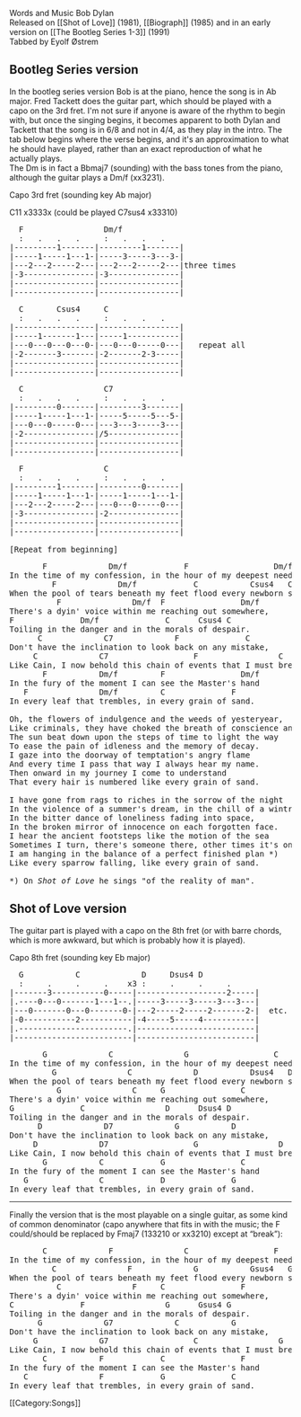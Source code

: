 Words and Music Bob Dylan<br>
Released on [[Shot of Love]] (1981), [[Biograph]] (1985)
and in an early version on [[The Bootleg Series 1-3]] (1991)<br>
Tabbed by Eyolf Østrem

<h2 class="songversion">Bootleg Series version</h2>

In the bootleg series version Bob is at the piano, hence the song is
in Ab major. Fred Tackett does the guitar part, which should be played
with a capo on the 3rd fret. I'm not sure if anyone is aware of the
rhythm to begin with, but once the singing begins, it becomes apparent
to both Dylan and Tackett that the song is in 6/8 and not in 4/4, as
they play in the intro. The tab below begins where the verse begins,
and it's an approximation to what he should have played, rather than
an exact reproduction of what he actually plays.<br>
The Dm is in fact a Bbmaj7 (sounding) with the bass tones from the
piano, although the guitar plays a Dm/f (xx3231).

Capo 3rd fret (sounding key Ab major)

C11 x3333x (could be played C7sus4 x33310)

<pre class="tab">
  F                 Dm/f
  :   .   .   .     :   .   .   .
|---------1-------|---------1-------|
|-----1-----1---1-|-----3-----3---3-|
|---2---2-----2---|---2---2-----2---|three times
|-3---------------|-3---------------|
|-----------------|-----------------|
|-----------------|-----------------|
</pre>
<pre class="tab">
  C       Csus4     C
  :   .   .   .     :   .   .   .
|-----------------|-----------------|
|-----1-------1---|-----1-----------|
|---0---0---0---0-|---0---0-----0---|   repeat all
|-2-------3-------|-2-------2-3-----|
|-----------------|-----------------|
|-----------------|-----------------|
</pre>
<pre class="tab">
  C                 C7
  :   .   .   .     :   .   .   .
|---------0-------|---------3-------|
|-----1-----1---1-|-----5-----5---5-|
|---0---0-----0---|---3---3-----3---|
|-2---------------|/5---------------|
|-----------------|-----------------|
|-----------------|-----------------|
</pre>

<pre class="tab">
  F                 C
  :   .   .   .     :   .   .   .
|---------1-------|---------0-------|
|-----1-----1---1-|-----1-----1---1-|
|---2---2-----2---|---0---0-----0---|
|-3---------------|-2---------------|
|-----------------|-----------------|
|-----------------|-----------------|

[Repeat from beginning]
</pre>
<pre class="verse">
       F             Dm/f            F                  Dm/f
In the time of my confession, in the hour of my deepest need
         F             Dm/f            C           Csus4   C
When the pool of tears beneath my feet flood every newborn seed
          F               Dm/f  F                Dm/f
There's a dyin' voice within me reaching out somewhere,
F              Dm/f              C      Csus4 C
Toiling in the danger and in the morals of despair.
      C             C7             F              C
Don't have the inclination to look back on any mistake,
     C             C7                  F                 C     C11
Like Cain, I now behold this chain of events that I must break.
       F           Dm/f         F                Dm/f
In the fury of the moment I can see the Master's hand
   F               Dm/f         C              F
In every leaf that trembles, in every grain of sand.

Oh, the flowers of indulgence and the weeds of yesteryear,
Like criminals, they have choked the breath of conscience and good cheer.
The sun beat down upon the steps of time to light the way
To ease the pain of idleness and the memory of decay.
I gaze into the doorway of temptation's angry flame
And every time I pass that way I always hear my name.
Then onward in my journey I come to understand
That every hair is numbered like every grain of sand.

I have gone from rags to riches in the sorrow of the night
In the violence of a summer's dream, in the chill of a wintry light,
In the bitter dance of loneliness fading into space,
In the broken mirror of innocence on each forgotten face.
I hear the ancient footsteps like the motion of the sea
Sometimes I turn, there's someone there, other times it's only me.
I am hanging in the balance of a perfect finished plan *)
Like every sparrow falling, like every grain of sand.

*) On <em>Shot of Love</em> he sings "of the reality of man".
</pre>

<h2 class="songversion">Shot of Love version</h2>

The guitar part is played with a capo on the 8th fret (or with barre
chords, which is more awkward, but which is probably how it is
played).

Capo 8th fret (sounding key Eb major)

<pre class="tab">
  G           C             D     Dsus4 D
  :     .     .     .    x3 :     .     .     .
|-------3-----------0-----|-------------------2-----|
|.----0---0-------1---1--.|-----3-----3-----3---3---|
|---0-------0---0-------0-|---2-----2-----2-------2-|  etc.
|-0-----------2-----------|-4-----5-----4-----------|
|.-----------------------.|-------------------------|
|-------------------------|-------------------------|
</pre>

<pre class="verse">
       G             C               G                  C
In the time of my confession, in the hour of my deepest need
         G               C             D           Dsus4   D
When the pool of tears beneath my feet flood every newborn seed
          G               C     G                C
There's a dyin' voice within me reaching out somewhere,
G              C                 D      Dsus4 D
Toiling in the danger and in the morals of despair.
      D             D7             G           D
Don't have the inclination to look back on any mistake,
     D             D7                  G                 D     C
Like Cain, I now behold this chain of events that I must break.
       G           C            G                C
In the fury of the moment I can see the Master's hand
   G               C            D              G
In every leaf that trembles, in every grain of sand.
</pre>

----
Finally the version that is the most playable on a single guitar, as
some kind of common denominator (capo anywhere that fits in with the
music; the F could/should be replaced by Fmaj7 (133210 or xx3210)
except at “break”):

<pre class="verse">
       C             F               C                  F
In the time of my confession, in the hour of my deepest need
         C               F             G           Gsus4   G
When the pool of tears beneath my feet flood every newborn seed
          C               F     C                F
There's a dyin' voice within me reaching out somewhere,
C              F                 G      Gsus4 G
Toiling in the danger and in the morals of despair.
      G             G7             C           G
Don't have the inclination to look back on any mistake,
     G             G7                  C                 G     F
Like Cain, I now behold this chain of events that I must break.
       C           F            C                F
In the fury of the moment I can see the Master's hand
   C               F            G              C
In every leaf that trembles, in every grain of sand.
</pre>

[[Category:Songs]]